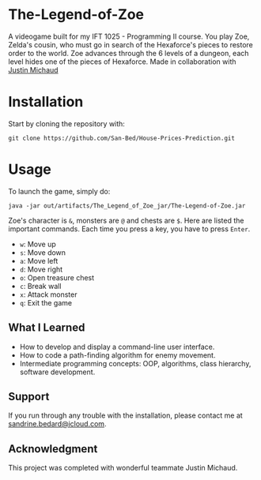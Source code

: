 # The-Legend-of-Zoe
A videogame built for my IFT 1025 - Programming II course. You play Zoe, Zelda's cousin, who must go in search of the 
Hexaforce's pieces to restore order to the world. Zoe advances through the 6 levels of a dungeon, each level hides one of 
the pieces of Hexaforce. Made in collaboration with [Justin Michaud](https://github.com/justinmichaud5)

# Installation

Start by cloning the repository with:

```
git clone https://github.com/San-Bed/House-Prices-Prediction.git 
```

# Usage

To launch the game, simply do:

```
java -jar out/artifacts/The_Legend_of_Zoe_jar/The-Legend-of-Zoe.jar
```

Zoe's character is `&`, monsters are `@` and chests are `$`.
Here are listed the important commands. Each time you press a key, you have to press `Enter`.

* `w`: Move up
* `s`: Move down
* `a`: Move left
* `d`: Move right
* `o`: Open treasure chest
* `c`: Break wall
* `x`: Attack monster
* `q`: Exit the game

## What I Learned
* How to develop and display a command-line user interface.
* How to code a path-finding algorithm for enemy movement.
* Intermediate programming concepts: OOP, algorithms, class hierarchy, software development. 

## Support

If you run through any trouble with the installation, please contact me at [sandrine.bedard@icloud.com](mailto:sandrine.bedard@icloud.com]).

## Acknowledgment
This project was completed with wonderful teammate Justin Michaud.